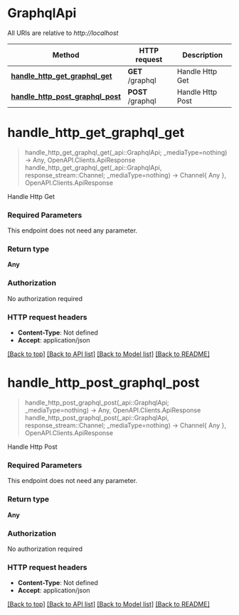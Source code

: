 # GraphqlApi

All URIs are relative to *http://localhost*

Method | HTTP request | Description
------------- | ------------- | -------------
[**handle_http_get_graphql_get**](GraphqlApi.md#handle_http_get_graphql_get) | **GET** /graphql | Handle Http Get
[**handle_http_post_graphql_post**](GraphqlApi.md#handle_http_post_graphql_post) | **POST** /graphql | Handle Http Post


# **handle_http_get_graphql_get**
> handle_http_get_graphql_get(_api::GraphqlApi; _mediaType=nothing) -> Any, OpenAPI.Clients.ApiResponse <br/>
> handle_http_get_graphql_get(_api::GraphqlApi, response_stream::Channel; _mediaType=nothing) -> Channel{ Any }, OpenAPI.Clients.ApiResponse

Handle Http Get

### Required Parameters
This endpoint does not need any parameter.

### Return type

**Any**

### Authorization

No authorization required

### HTTP request headers

 - **Content-Type**: Not defined
 - **Accept**: application/json

[[Back to top]](#) [[Back to API list]](../README.md#api-endpoints) [[Back to Model list]](../README.md#models) [[Back to README]](../README.md)

# **handle_http_post_graphql_post**
> handle_http_post_graphql_post(_api::GraphqlApi; _mediaType=nothing) -> Any, OpenAPI.Clients.ApiResponse <br/>
> handle_http_post_graphql_post(_api::GraphqlApi, response_stream::Channel; _mediaType=nothing) -> Channel{ Any }, OpenAPI.Clients.ApiResponse

Handle Http Post

### Required Parameters
This endpoint does not need any parameter.

### Return type

**Any**

### Authorization

No authorization required

### HTTP request headers

 - **Content-Type**: Not defined
 - **Accept**: application/json

[[Back to top]](#) [[Back to API list]](../README.md#api-endpoints) [[Back to Model list]](../README.md#models) [[Back to README]](../README.md)

